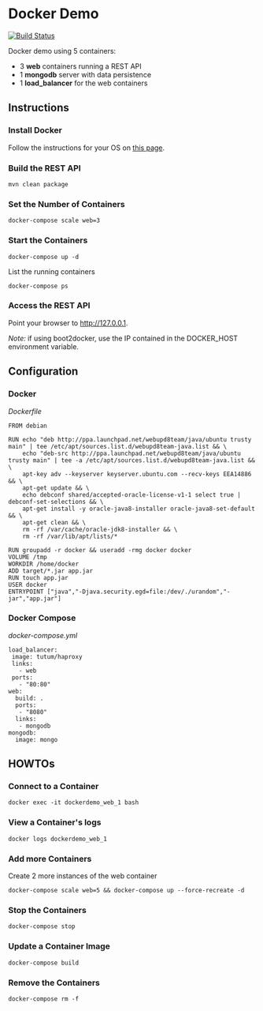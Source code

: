# Docker Demo
[![Build Status](https://travis-ci.org/jumal/docker-demo.svg?branch=master)](https://travis-ci.org/jumal/docker-demo)

Docker demo using 5 containers:
 - 3 **web** containers running a REST API
 - 1 **mongodb** server with data persistence
 - 1 **load_balancer** for the web containers

## Instructions

### Install Docker
Follow the instructions for your OS on [this page](https://docs.docker.com/engine/installation).

### Build the REST API
```
mvn clean package
```
### Set the Number of Containers
```
docker-compose scale web=3
```
### Start the Containers
```
docker-compose up -d
```
List the running containers
```
docker-compose ps
```
### Access the REST API
Point your browser to http://127.0.0.1.

*Note:* if using boot2docker, use the IP contained in the DOCKER_HOST environment variable. 
## Configuration
### Docker
*Dockerfile*
```
FROM debian

RUN echo "deb http://ppa.launchpad.net/webupd8team/java/ubuntu trusty main" | tee /etc/apt/sources.list.d/webupd8team-java.list && \
    echo "deb-src http://ppa.launchpad.net/webupd8team/java/ubuntu trusty main" | tee -a /etc/apt/sources.list.d/webupd8team-java.list && \
    apt-key adv --keyserver keyserver.ubuntu.com --recv-keys EEA14886 && \
    apt-get update && \
    echo debconf shared/accepted-oracle-license-v1-1 select true | debconf-set-selections && \
    apt-get install -y oracle-java8-installer oracle-java8-set-default && \
    apt-get clean && \
    rm -rf /var/cache/oracle-jdk8-installer && \
    rm -rf /var/lib/apt/lists/*
    
RUN groupadd -r docker && useradd -rmg docker docker
VOLUME /tmp
WORKDIR /home/docker
ADD target/*.jar app.jar
RUN touch app.jar
USER docker
ENTRYPOINT ["java","-Djava.security.egd=file:/dev/./urandom","-jar","app.jar"]
```
### Docker Compose
*docker-compose.yml*
```
load_balancer:
 image: tutum/haproxy
 links:
   - web
 ports:
   - "80:80"
web:
  build: .
  ports:
   - "8080"
  links:
   - mongodb
mongodb:
  image: mongo
```
## HOWTOs
### Connect to a Container
```
docker exec -it dockerdemo_web_1 bash
```
### View a Container's logs
```
docker logs dockerdemo_web_1
```
### Add more Containers
Create 2 more instances of the web container
```
docker-compose scale web=5 && docker-compose up --force-recreate -d
```
### Stop the Containers
```
docker-compose stop
```
### Update a Container Image
```
docker-compose build
```
### Remove the Containers
```
docker-compose rm -f
```
